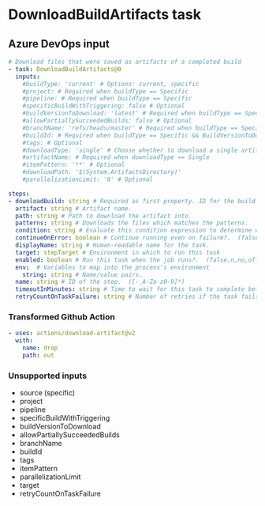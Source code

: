 # DownloadBuildArtifacts task

## Azure DevOps input

```yaml
# Download files that were saved as artifacts of a completed build
- task: DownloadBuildArtifacts@0
  inputs:
    #buildType: 'current' # Options: current, specific
    #project: # Required when buildType == Specific
    #pipeline: # Required when buildType == Specific
    #specificBuildWithTriggering: false # Optional
    #buildVersionToDownload: 'latest' # Required when buildType == Specific. Options: latest, latestFromBranch, specific
    #allowPartiallySucceededBuilds: false # Optional
    #branchName: 'refs/heads/master' # Required when buildType == Specific && BuildVersionToDownload == LatestFromBranch
    #buildId: # Required when buildType == Specific && BuildVersionToDownload == Specific
    #tags: # Optional
    #downloadType: 'single' # Choose whether to download a single artifact or all artifacts of a specific build. Options: single, specific
    #artifactName: # Required when downloadType == Single
    #itemPattern: '**' # Optional
    #downloadPath: '$(System.ArtifactsDirectory)'
    #parallelizationLimit: '8' # Optional
```

```yaml
steps:
- downloadBuild: string # Required as first property. ID for the build resource. 
  artifact: string # Artifact name.
  path: string # Path to download the artifact into. 
  patterns: string # Downloads the files which matches the patterns. 
  condition: string # Evaluate this condition expression to determine whether to run this task. 
  continueOnError: boolean # Continue running even on failure?.  (false,n,no,off,on,true,y,yes)
  displayName: string # Human-readable name for the task. 
  target: stepTarget # Environment in which to run this task
  enabled: boolean # Run this task when the job runs?.  (false,n,no,off,on,true,y,yes)
  env:  # Variables to map into the process's environment
    string: string # Name/value pairs.
  name: string # ID of the step.  ([-_A-Za-z0-9]*)
  timeoutInMinutes: string # Time to wait for this task to complete before the server kills it. 
  retryCountOnTaskFailure: string # Number of retries if the task fails. 
```

### Transformed Github Action

```yaml
- uses: actions/download-artifact@v2
  with:
    name: drop
    path: out
```

### Unsupported inputs

- source (specific)
- project
- pipeline
- specificBuildWithTriggering
- buildVersionToDownload
- allowPartiallySucceededBuilds
- branchName
- buildId
- tags
- itemPattern
- parallelizationLimit
- target
- retryCountOnTaskFailure
